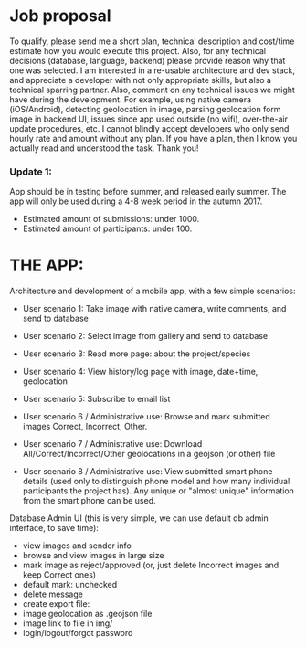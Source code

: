 # Job proposal
To qualify, please send me a short plan, technical description and cost/time estimate how you would execute this project. Also, for any technical decisions (database, language, backend) please provide reason why that one was selected. I am interested in a re-usable architecture and dev stack, and appreciate a developer with not only appropriate skills, but also a technical sparring partner. Also, comment on any technical issues we might have during the development. For example, using native camera (iOS/Android), detecting geolocation in image, parsing geolocation form image in backend UI, issues since app used outside (no wifi), over-the-air update procedures, etc. I cannot blindly accept developers who only send hourly rate and amount without any plan. If you have a plan, then I know you actually read and understood the task. Thank you!

### Update 1:
App should be in testing before summer, and released early summer. The app will only be used during a 4-8 week period in the autumn 2017.

- Estimated amount of submissions: under 1000.
- Estimated amount of participants: under 100.


# THE APP:
Architecture and development of a mobile app, with a few simple scenarios:

- User scenario 1:
Take image with native camera, write comments, and send to database

- User scenario 2:
Select image from gallery and send to database

- User scenario 3:
Read more page: about the project/species

- User scenario 4:
View history/log page with image, date+time, geolocation

- User scenario 5:
Subscribe to email list

- User scenario 6 / Administrative use:
Browse and mark submitted images Correct, Incorrect, Other.

- User scenario 7 / Administrative use:
Download All/Correct/Incorrect/Other geolocations in a geojson (or other) file

- User scenario 8 / Administrative use:
View submitted smart phone details (used only to distinguish phone model and how many individual participants the project has). Any unique or "almost unique" information from the smart phone can be used.

Database Admin UI (this is very simple, we can use default db admin interface, to save time):
- view images and sender info
- browse and view images in large size
- mark image as reject/approved (or, just delete Incorrect images and keep Correct ones)
- default mark: unchecked
- delete message
- create export file:
- image geolocation as .geojson file
- image link to file in img/
- login/logout/forgot password
